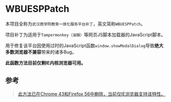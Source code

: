 # WBUESPPatch
本项目全称为`武汉商学院教育一体化服务平台补丁`，英文简称`WBUESPPatch`。

项目补丁为适用于`Tampermonkey（油猴）`等网页JS脚本加载器的JavaScript脚本。

用于修复该平台因使用过时的JavaScript函数`window.showModalDialog`导致**绝大多数浏览器不兼容**带来的诸多Bug。

**此函数方法目前仅剩IE内核浏览器可用。**

## 参考
> [此方法已在Chrome 43和Firefox 56中删除，当前仅IE浏览器支持该特性。](https://blog.csdn.net/qq_41057885/article/details/109389556)
